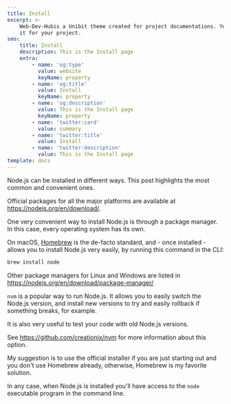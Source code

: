 ```yaml
---
title: Install
excerpt: >-
    Web-Dev-Hubis a Unibit theme created for project documentations. You can use
    it for your project.
seo:
    title: Install
    description: This is the Install page
    extra:
        - name: 'og:type'
          value: website
          keyName: property
        - name: 'og:title'
          value: Install
          keyName: property
        - name: 'og:description'
          value: This is the Install page
          keyName: property
        - name: 'twitter:card'
          value: summary
        - name: 'twitter:title'
          value: Install
        - name: 'twitter:description'
          value: This is the Install page
template: docs
---
```


Node.js can be installed in different ways. This post highlights the most common and convenient ones.

Official packages for all the major platforms are available at <https://nodejs.org/en/download/>.

One very convenient way to install Node.js is through a package manager. In this case, every operating system has its own.

On macOS, [Homebrew](https://brew.sh/) is the de-facto standard, and - once installed - allows you to install Node.js very easily, by running this command in the CLI:

```bash
brew install node
```

Other package managers for Linux and Windows are listed in <https://nodejs.org/en/download/package-manager/>

`nvm` is a popular way to run Node.js. It allows you to easily switch the Node.js version, and install new versions to try and easily rollback if something breaks, for example.

It is also very useful to test your code with old Node.js versions.

See <https://github.com/creationix/nvm> for more information about this option.

My suggestion is to use the official installer if you are just starting out and you don't use Homebrew already, otherwise, Homebrew is my favorite solution.

In any case, when Node.js is installed you'll have access to the `node` executable program in the command line.
